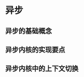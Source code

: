 # 异步

## 异步的基础概念

<!-- TODO: 介绍 future, task, executor, waker 等  -->

## 异步内核的实现要点

<!-- TODO: 介绍包 Future 的 Future, 包 Waker 的 Future, 包进程的 Future 三种主要 Future -->

## 异步内核中的上下文切换

<!-- TODO: trap 相关和 syscall (通用) 的实现 -->